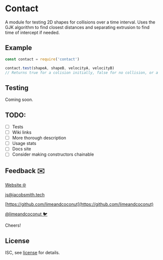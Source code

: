 # Contact
A module for testing 2D shapes for collisions over a time interval. Uses the GJK algorithm to find closest distances and separating extrusion to find time of intercept if needed.


## Example
```js
const contact = require('contact')

contact.test(shapeA, shapeB, velocityA, velocityB)
// Returns true for a colision initially, false for no collision, or a number (scalar) for TOI.
```

## Testing
Coming soon.

## TODO:

- [ ] Tests
- [ ] Wiki links
- [ ] More thorough description
- [ ] Usage stats
- [ ] Docs site
- [ ] Consider making constructors chainable

## Feedback ✉️

[Website 🌐](https://jacobsmith.tech)

[js@jacobsmith.tech](mailto:js@jacobsmith.tech)

[https://github.com/limeandcoconut](https://github.com/limeandcoconut)

[@limeandcoconut 🐦](https://twitter.com/limeandcoconut)

Cheers!

## License

ISC, see [license](./license) for details.


